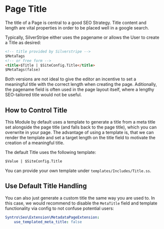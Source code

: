 # Page Title
The title of a Page is central to a good SEO Strategy. Title content and length
are vital properties in order to be placed well in a google search.

Typically, SilverStripe either uses the pagename or allows the User to create
a Title as desired:
```html
<!-- title provided by Silverstripe -->
$MetaTags
<!-- or free form -->
<title>$Title | $SiteConfig.Title</title>
$MetaTags(false)
```

Both versions are not ideal to give the editor an incentive to set a meaningful
title with the correct length when creating the page. Aditionally, the pagename
field is often used in the page layout itself, where a lengthy SEO-tailored
title would not be useful.

## How to Control Title
This Module by default uses a template to generate a title from a meta title
set alongside the page title (and falls back to the page title), which you can
overwrite in your page. The advantage of using a template is, that we can render
the template and set a target length on the title field to motivate the
creation of a meaningful title.

The default Title uses the following template:
```html
$Value | $SiteConfig.Title
```
You can provide your own template under `templates/Includes/Title.ss`.


## Use Default Title Handling
You can also just generate a custom title the same way you are used to. In this
case, we would recommend to disable the `MetaTitle` field and template functionality
via config to not confuse potential users:
```yaml
Syntro\Seo\Extension\MetadataPageExtension:
    use_templated_meta_title: false
```
